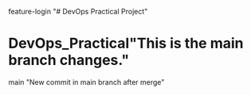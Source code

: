 feature-login
"# DevOps Practical Project" 
# DevOps_Practical"This is the main branch changes." 
main
"New commit in main branch after merge" 

